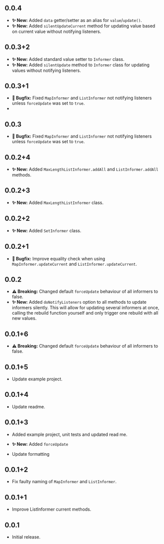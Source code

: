 ## 0.0.4

* **✨ New:** Added `data` getter/setter as an alias for `value`/`update()`.
* **✨ New:** Added `silentUpdateCurrent` method for updating value based on current value without notifying listeners.

## 0.0.3+2

* **✨ New:** Added standard value setter to `Informer` class.
* **✨ New:** Added `silentUpdate` method to `Informer` class for updating values without notifying listeners.

## 0.0.3+1
* **🐛️ Bugfix:** Fixed `MapInformer` and `ListInformer` not notifying listeners unless `forceUpdate` was set to `true`.
* 
## 0.0.3

* **🐛️ Bugfix:** Fixed `MapInformer` and `ListInformer` not notifying listeners unless `forceUpdate` was set to `true`.

## 0.0.2+4

* **✨ New:** Added `MaxLengthListInformer.addAll` and `ListInformer.addAll` methods.

## 0.0.2+3

* **✨ New:** Added `MaxLengthListInformer` class.

## 0.0.2+2

* **✨ New:** Added `SetInformer` class.

## 0.0.2+1

* **🐛️ Bugfix:** Improve equality check when using `MapInformer.updateCurrent` and `ListInformer.updateCurrent`.

## 0.0.2

* **⚠️ Breaking:** Changed default `forceUpdate` behaviour of all informers to false.
* **✨ New:** Added `doNotifyListeners` option to all methods to update informers silently. This will allow for updating several informers at once, calling the rebuild function yourself and only trigger one rebuild with all new values.

## 0.0.1+6

* **⚠️ Breaking:** Changed default `forceUpdate` behaviour of all informers to false.

## 0.0.1+5

* Update example project.

## 0.0.1+4

* Update readme.

## 0.0.1+3

* Added example project, unit tests and updated read me.

* **✨ New:** Added `forceUpdate`
* Update formatting

## 0.0.1+2

* Fix faulty naming of `MapInformer` and `ListInformer`.

## 0.0.1+1

* Improve ListInformer current methods.

## 0.0.1

* Initial release.
